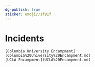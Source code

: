 ```yaml
---
dg-publish: true
sticker: emoji//1f91f
---
```

# Incidents
	[Columbia University Encampment](Columbia%20University%20Encampment.md)
	[UCLA Encampment](UCLA%20Encampment.md)
	